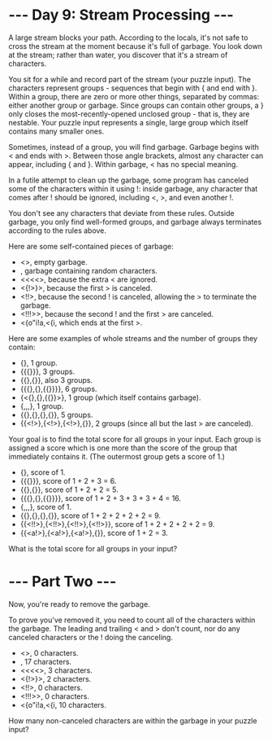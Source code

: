 # --- Day 9: Stream Processing ---

A large stream blocks your path. According to the locals, it's not safe to cross the stream at the moment because it's full of garbage. You look down at the stream; rather than water, you discover that it's a stream of characters.

You sit for a while and record part of the stream (your puzzle input). The characters represent groups - sequences that begin with { and end with }. Within a group, there are zero or more other things, separated by commas: either another group or garbage. Since groups can contain other groups, a } only closes the most-recently-opened unclosed group - that is, they are nestable. Your puzzle input represents a single, large group which itself contains many smaller ones.

Sometimes, instead of a group, you will find garbage. Garbage begins with < and ends with >. Between those angle brackets, almost any character can appear, including { and }. Within garbage, < has no special meaning.

In a futile attempt to clean up the garbage, some program has canceled some of the characters within it using !: inside garbage, any character that comes after ! should be ignored, including <, >, and even another !.

You don't see any characters that deviate from these rules. Outside garbage, you only find well-formed groups, and garbage always terminates according to the rules above.

Here are some self-contained pieces of garbage:

  - <>, empty garbage.
  - <random characters>, garbage containing random characters.
  - <<<<>, because the extra < are ignored.
  - <{!>}>, because the first > is canceled.
  - <!!>, because the second ! is canceled, allowing the > to terminate the garbage.
  - <!!!>>, because the second ! and the first > are canceled.
  - <{o"i!a,<{i<a>, which ends at the first >.

Here are some examples of whole streams and the number of groups they contain:

  - {}, 1 group.
  - {{{}}}, 3 groups.
  - {{},{}}, also 3 groups.
  - {{{},{},{{}}}}, 6 groups.
  - {<{},{},{{}}>}, 1 group (which itself contains garbage).
  - {<a>,<a>,<a>,<a>}, 1 group.
  - {{<a>},{<a>},{<a>},{<a>}}, 5 groups.
  - {{<!>},{<!>},{<!>},{<a>}}, 2 groups (since all but the last > are canceled).

Your goal is to find the total score for all groups in your input. Each group is assigned a score which is one more than the score of the group that immediately contains it. (The outermost group gets a score of 1.)

  - {}, score of 1.
  - {{{}}}, score of 1 + 2 + 3 = 6.
  - {{},{}}, score of 1 + 2 + 2 = 5.
  - {{{},{},{{}}}}, score of 1 + 2 + 3 + 3 + 3 + 4 = 16.
  - {<a>,<a>,<a>,<a>}, score of 1.
  - {{<ab>},{<ab>},{<ab>},{<ab>}}, score of 1 + 2 + 2 + 2 + 2 = 9.
  - {{<!!>},{<!!>},{<!!>},{<!!>}}, score of 1 + 2 + 2 + 2 + 2 = 9.
  - {{<a!>},{<a!>},{<a!>},{<ab>}}, score of 1 + 2 = 3.

What is the total score for all groups in your input?

# --- Part Two ---

Now, you're ready to remove the garbage.

To prove you've removed it, you need to count all of the characters within the garbage. The leading and trailing < and > don't count, nor do any canceled characters or the ! doing the canceling.

  - <>, 0 characters.
  - <random characters>, 17 characters.
  - <<<<>, 3 characters.
  - <{!>}>, 2 characters.
  - <!!>, 0 characters.
  - <!!!>>, 0 characters.
  - <{o"i!a,<{i<a>, 10 characters.

How many non-canceled characters are within the garbage in your puzzle input?
